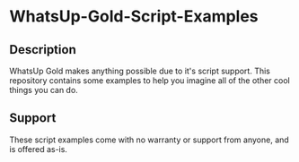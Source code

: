 # WhatsUp-Gold-Script-Examples
## Description
WhatsUp Gold makes anything possible due to it's script support. This repository contains some examples to help you imagine all of the other cool things you can do.

## Support
These script examples come with no warranty or support from anyone, and is offered as-is.
